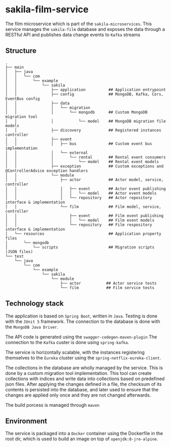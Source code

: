 # sakila-film-service

The film microservice which is part of the `sakila-microservices`. This service manages the
`sakila-film` database and exposes the data through a RESTful API and publishes data change
events to `Kafka` streams

## Structure

```
.
├── main
│   ├── java
│   │   └── com
│   │       └── example
│   │           └── sakila
│   │               ├── application          ## Application entrypoint
│   │               ├── config               ## MongoDB, Kafka, Cors, EventBus config
│   │               ├── data
│   │               │   └── migration
│   │               │       └── mongodb      ## Custom MongoDB migration tool
│   │               │           └── model    ## MongoDB migration file models
│   │               ├── discovery            ## Registered instances controller
│   │               ├── event
│   │               │   ├── bus              ## Custom event bus implementation
│   │               │   └── external
│   │               │       └── rental       ## Rental event consumers
│   │               │           └── model    ## Rental event models
│   │               ├── exception            ## Custom exceptions and @ControllerAdvice exception handlers
│   │               └── module
│   │                   ├── actor            ## Actor model, service, controller
│   │                   │   ├── event        ## Actor event publishing
│   │                   │   │   └── model    ## Actor event models
│   │                   │   └── repository   ## Actor repository interface & implementation
│   │                   └── film             ## Film model, service, controller
│   │                       ├── event        ## Film event publishing
│   │                       │   └── model    ## Film event models
│   │                       └── repository   ## Film respository interface & implementation
│   └── resources                            ## Application property files
│       └── mongodb
│           └── scripts                      ## Migration scripts (JSON files)
└── test
    └── java
        └── com
            └── example
                └── sakila
                    └── module
                        ├── actor           ## Actor service tests
                        └── film            ## Film service tests
```

## Technology stack

The application is based on `Spring Boot`, written in `Java`. Testing is done with the `JUnit 5`
framework. The connection to the database is done with the `MongoDB Java Driver`.

The API code is generated using the `swagger-codegen-maven-plugin` The connection to the `Kafka`
custer is done using `spring-kafka`.

The service is horizontally scalable, with the instances registering themselves to the `Eureka` 
cluster using the `spring-netflix-eureka-client`.

The collections in the database are wholly managed by the service. This is done by a custom 
migration tool implementation. This tool can create collections with indices and write data into
collections based on predefined json files. After applying the changes defined in a file, the 
checksum of its contents is persisted into the database, and later used to ensure that the 
changes are applied only once and they are not changed afterwards.

The build porcess is managed through `maven`

## Environment

The service is packaged into a `Docker` container using the Dockerfile in the root dir, which is used
to build an image on top of `openjdk:8-jre-alpine`.
